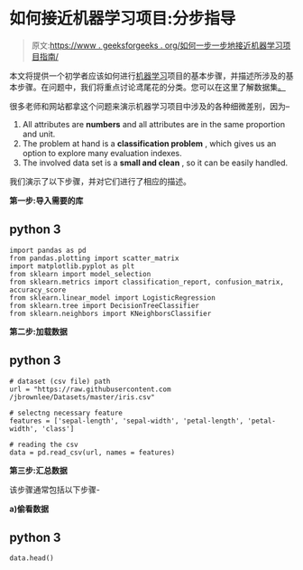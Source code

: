 # 如何接近机器学习项目:分步指导

> 原文:[https://www . geeksforgeeks . org/如何一步一步地接近机器学习项目指南/](https://www.geeksforgeeks.org/how-to-approach-a-machine-learning-project-a-step-wise-guidance/)

本文将提供一个初学者应该如何进行[机器学习](https://www.geeksforgeeks.org/machine-learning/)项目的基本步骤，并描述所涉及的基本步骤。在问题中，我们将重点讨论鸢尾花的分类。您可以在这里了解数据集[。](https://archive.ics.uci.edu/ml/datasets/Iris)

很多老师和网站都拿这个问题来演示机器学习项目中涉及的各种细微差别，因为–

1.  All attributes are **numbers** and all attributes are in the same proportion and unit.
2.  The problem at hand is a **classification problem** , which gives us an option to explore many evaluation indexes.
3.  The involved data set is a **small and clean** , so it can be easily handled.

我们演示了以下步骤，并对它们进行了相应的描述。

**第一步:导入需要的库**

## python 3

```
import pandas as pd
from pandas.plotting import scatter_matrix
import matplotlib.pyplot as plt
from sklearn import model_selection
from sklearn.metrics import classification_report, confusion_matrix, accuracy_score
from sklearn.linear_model import LogisticRegression
from sklearn.tree import DecisionTreeClassifier
from sklearn.neighbors import KNeighborsClassifier
```

**第二步:加载数据**

## python 3

```
# dataset (csv file) path
url = "https://raw.githubusercontent.com /jbrownlee/Datasets/master/iris.csv"

# selectng necessary feature
features = ['sepal-length', 'sepal-width', 'petal-length', 'petal-width', 'class']

# reading the csv
data = pd.read_csv(url, names = features)
```

**第三步:汇总数据**

该步骤通常包括以下步骤-

**a)偷看数据**

## python 3

```
data.head()
```